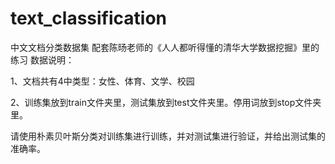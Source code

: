 # text_classification
中文文档分类数据集
配套陈旸老师的《人人都听得懂的清华大学数据挖掘》里的练习
数据说明：

1、文档共有4中类型：女性、体育、文学、校园

2、训练集放到train文件夹里，测试集放到test文件夹里。停用词放到stop文件夹里。

请使用朴素贝叶斯分类对训练集进行训练，并对测试集进行验证，并给出测试集的准确率。
